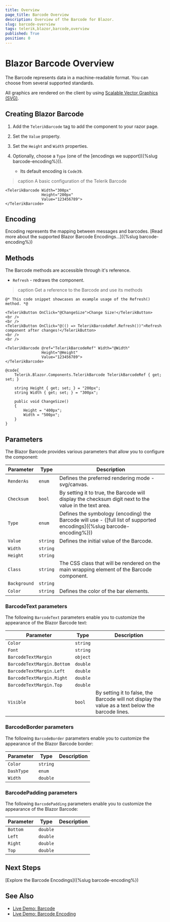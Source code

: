 ```yaml
---
title: Overview
page_title: Barcode Overview
description: Overview of the Barcode for Blazor.
slug: barcode-overview
tags: telerik,blazor,barcode,overview
published: True
position: 0
---
```


# Blazor Barcode Overview

The Barcode represents data in a machine-readable format. You can choose from several supported standards.

All graphics are rendered on the client by using [Scalable Vector Graphics (SVG)](https://www.w3.org/Graphics/SVG/).

## Creating Blazor Barcode

1. Add the `TelerikBarcode` tag to add the component to your razor page.

1. Set the `Value` property.

1. Set the `Height` and `Width` properties.

1. Optionally, choose a `Type` (one of the [encodings we support]({%slug  barcode-encoding%})).
    * Its default encoding is `Code39`.

>caption A basic configuration of the Telerik Barcode

````CSHTML
<TelerikBarcode Width="300px"
                Height="200px"
                Value="123456789">
</TelerikBarcode>
````

## Encoding

Encoding represents the mapping between messages and barcodes. [Read more about the supported Blazor Barcode Encodings...]({%slug barcode-encoding%})

## Methods

The Barcode methods are accessible through it's reference.

* `Refresh` - redraws the component.

>caption Get a reference to the Barcode and use its methods

````CSHTML
@* This code snippet showcases an example usage of the Refresh() method. *@

<TelerikButton OnClick="@ChangeSize">Change Size!</TelerikButton>
<br />
<br />
<TelerikButton OnClick="@(() => TelerikBarcodeRef.Refresh())">Refresh component after changes!</TelerikButton>
<br />
<br />

<TelerikBarcode @ref="TelerikBarcodeRef" Width="@Width"
                Height="@Height"
                Value="123456789">
</TelerikBarcode>

@code{
    Telerik.Blazor.Components.TelerikBarcode TelerikBarcodeRef { get; set; }

    string Height { get; set; } = "200px";
    string Width { get; set; } = "300px";

    public void ChangeSize()
    {
        Height = "400px";
        Width = "500px";
    }
}
````

## Parameters

The Blazor Barcode provides various parameters that allow you to configure the component:

| Parameter | Type | Description |
| ----------- | ----------- | ----------- |
| `RenderAs` | `enum` | Defines the preferred rendering mode - svg/canvas. |
| `Checksum` | `bool` | By setting it to true, the Barcode will display the checksum digit next to the value in the text area. |
| `Type` | `enum` | Defines the symbology (encoding) the Barcode will use - ([full list of supported encodings]({%slug  barcode-encoding%})) |
| `Value` | `string` | Defines the initial value of the Barcode. |
| `Width` | `string` | |
| `Height` | `string` | |
| `Class` | `string` | The CSS class that will be rendered on the main wrapping element of the Barcode component. |
| `Background` | `string` | |
| `Color` | `string` | Defines the color of the bar elements. |

### BarcodeText parameters

The following `BarcodeText` parameters enable you to customize the appearance of the Blazor Barcode text:

| Parameter | Type | Description |
| ----------- | ----------- | ----------- |
| `Color` | `string` | |
| `Font` | `string` | |
| `BarcodeTextMargin` | `object` | |
| `BarcodeTextMargin.Bottom` | `double` | |
| `BarcodeTextMargin.Left` | `double` | |
| `BarcodeTextMargin.Right` | `double` | |
| `BarcodeTextMargin.Top` | `double` | |
| `Visible` | `bool` | By setting it to false, the Barcode will not display the value as a text below the barcode lines. |

### BarcodeBorder parameters

The following `BarcodeBorder` parameters enable you to customize the appearance of the Blazor Barcode border:

| Parameter | Type | Description |
| ----------- | ----------- | ----------- |
| `Color` | `string` | |
| `DashType` | `enum` | |
| `Width` | `double` | |

### BarcodePadding parameters

The following `BarcodePadding` parameters enable you to customize the appearance of the Blazor Barcode:

| Parameter | Type | Description |
| ----------- | ----------- | ----------- |
| `Bottom` | `double` | |
| `Left` | `double` | |
| `Right` | `double` | |
| `Top` | `double` | |

## Next Steps

[Explore the Barcode Encodings]({%slug barcode-encoding%})

## See Also

  * [Live Demo: Barcode](https://demos.telerik.com/blazor-ui/barcode/overview)
  * [Live Demo: Barcode Encoding](https://demos.telerik.com/blazor-ui/barcode/encodings)